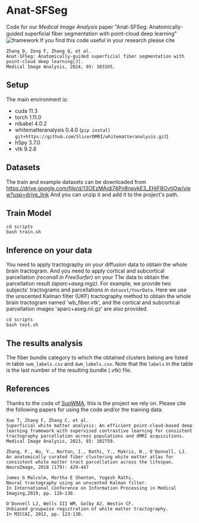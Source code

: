 # Anat-SFSeg
Code for our *Medical Image Analysis* paper "Anat-SFSeg: Anatomically-guided superﬁcial ﬁber segmentation with point-cloud deep learning"
![framework](img/pipeline_revision.png)
If you find this code useful in your research please cite
```
Zhang D, Zong F, Zhang Q, et al.
Anat-SFSeg: Anatomically-guided superficial fiber segmentation with point-cloud deep learning[J].
Medical Image Analysis, 2024, 95: 103165.
``` 
## Setup
The main environment is:
- cuda 11.3
- torch 1.11.0
- nibabel 4.0.2
- whitematteranalysis 0.4.0 (``` pip install git+https://github.com/SlicerDMRI/whitematteranalysis.git ```)
- h5py 3.7.0
- vtk 9.2.6

## Datasets
The train and example datasets can be downloaded from https://drive.google.com/file/d/13OEzMAidi74Pn8npvkE3_EHjF8OvtjOw/view?usp=drive_link
And you can unzip it and add it to the project's path.

## Train Model
``` 
cd scripts
bash train.sh 
```

## Inference on your data
You need to apply tractography on your diffusion data to obtain the whole brain tractogram. And you need to apply cortical and subcortical parcellation *(reconall in FreeSurfer)* on your T1w data to obtain the parcellation result *(aparc+aseg.mgz)*.
For example, we provide two subjects' tractograms and parcellations in ``` dataset/YourData ```. Here we use the unscented Kalman filter (UKF) tractography method to obtain the whole brain tractogram named 'wb_fiber.vtk', and the cortical and subcortical parcellation images 'aparc+aseg.nii.gz' are also provided.
``` 
cd scripts
bash test.sh 
```
## The results analysis
The fiber bundle category to which the obtained clusters belong are listed in table ```swm_labels.csv``` and ```dwm_labels.csv```. Note that the ```labels``` in the table is the last number of the resulting bundle (.vtk) file.

## References
Thanks to the code of <a href=https://github.com/SlicerDMRI/SupWMA>SupWMA</a>, this is the project we rely on.
Please cite the following papers for using the code and/or the training data:
``` 
Xue T, Zhang F, Zhang C, et al.
Superficial white matter analysis: An efficient point-cloud-based deep learning framework with supervised contrastive learning for consistent tractography parcellation across populations and dMRI acquisitions.
Medical Image Analysis, 2023, 85: 102759.

Zhang, F., Wu, Y., Norton, I., Rathi, Y., Makris, N., O'Donnell, LJ. 
An anatomically curated fiber clustering white matter atlas for consistent white matter tract parcellation across the lifespan. 
NeuroImage, 2018 (179): 429-447

James G Malcolm, Martha E Shenton, Yogesh Rathi.
Neural tractography using an unscented Kalman filter.
In International Conference on Information Processing in Medical Imaging,2019, pp. 126–138.

O'Donnell LJ, Wells III WM, Golby AJ, Westin CF. 
Unbiased groupwise registration of white matter tractography.
In MICCAI, 2012, pp. 123-130.

```

